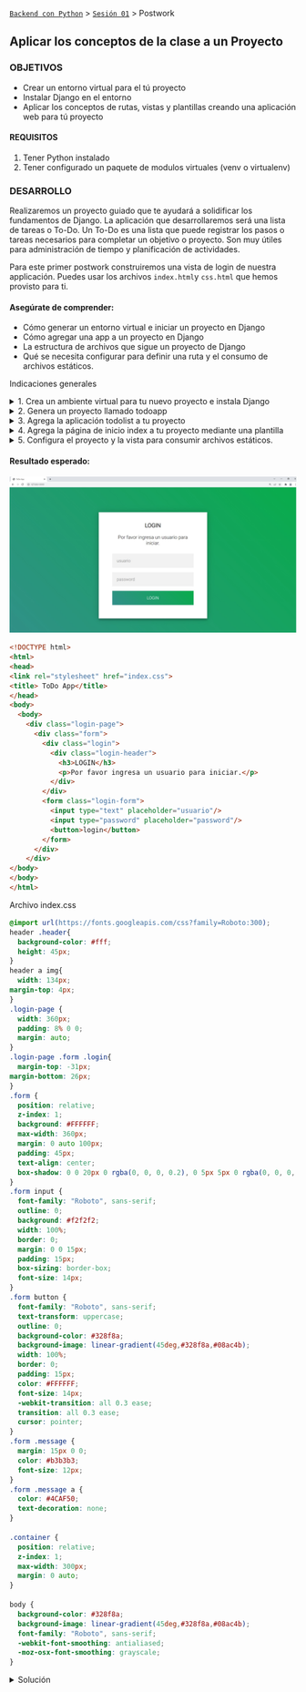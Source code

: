 [`Backend con Python`](../../Readme.md) > [`Sesión 01`](../Readme.md) > Postwork
## Aplicar los conceptos de la clase a un Proyecto

### OBJETIVOS
- Crear un entorno virtual para el tú proyecto
- Instalar Django en el entorno
- Aplicar los conceptos de rutas, vistas y plantillas creando una aplicación web para tú proyecto


#### REQUISITOS
1. Tener Python instalado
2. Tener configurado un paquete de modulos virtuales (venv o virtualenv)


### DESARROLLO

Realizaremos un proyecto guiado que te ayudará a solidificar los fundamentos de Django. La aplicación que desarrollaremos será una lista de tareas o To-Do. Un To-Do es una lista que puede registrar los pasos o tareas necesarios para completar un objetivo o proyecto. Son muy útiles para administración de tiempo y planificación de actividades.

Para este primer postwork construiremos una vista de login de nuestra applicación. Puedes usar los archivos `index.html`y `css.html` que hemos provisto para ti.


#### Asegúrate de comprender:
- Cómo generar un entorno virtual e iniciar un proyecto en Django
- Cómo agregar una app a un proyecto en Django
- La estructura de archivos que sigue un proyecto de Django
- Qué se necesita configurar para definir una ruta y el consumo de archivos estáticos.

Indicaciones generales
<details><summary>
1.  Crea un ambiente virtual para tu nuevo proyecto e instala Django</summary>

Abre una consola con permisos de administrador. Utiliza el paquete de tu preferencia para generar un nuevo ambiente virtual con un nombre distinto al que generaste para los ejemplos de la sesión.

Instala Django utilizando pip. Recuerda que el comando es:

```console
pip install Django
```

</details>

<details><summary>
2. Genera un proyecto llamado todoapp</summary>
Utiliza el comando de consola django-admin para inicializar tu proyecto. Recuerda haber configurado adecuadamente tu ambiente virtual si deseas trabajar con algún editor de texto como vscode.

El comando para iniciar un proyecto es:
```
django-admin startproject <nombre del proyecto>
```
</details>


<details><summary>
3. Agrega la aplicación todolist a tu proyecto
</summary>
Para agregar una nueva aplicación utiliza el comando manage.py
```console
mange.py startapp <nombre de la app>
```
En este punto además, deberás crear las estructura de una aplicación base de Django. Los directorios para plantillas, archivos estáticos si tu proyecto lo requiere.
</details>

<details>
<summary>
4.  Agrega la página de inicio index a tu proyecto mediante una plantilla
</summary>
Usa el archivo `index.html` para generar una plantilla. Debes de configurar adecuadamente el directorio de plantillas. Puedes configurar a nivel proyecto o utilizar la configuración por omisión.

Agrega al archivo views.py los enrutamientos adecuados para que tu plantilla funcione.
Recuerda que una plantilla utiliza el método render
```
from django.shortcuts import render

def index(request):
return render(request, "todoapp/index.html")
```
</details>

<details
><summary>
5.  Configura el proyecto y la vista para consumir archivos estáticos.
</summary>
Utiliza el archivo `index.css` como ejemplo de un archivo estático. Realiza la configuración de archivos estáticos a nivel proyecto o aplicación.

No olvides agregar la etiqueta
```
{% load static %}
```


</details>

#### Resultado esperado:


   ![](Postwork1.jpg)


```html
<!DOCTYPE html>
<html>
<head>
<link rel="stylesheet" href="index.css">
<title> ToDo App</title>
</head>
<body>
  <body>
    <div class="login-page">
      <div class="form">
        <div class="login">
          <div class="login-header">
            <h3>LOGIN</h3>
            <p>Por favor ingresa un usuario para iniciar.</p>
          </div>
        </div>
        <form class="login-form">
          <input type="text" placeholder="usuario"/>
          <input type="password" placeholder="password"/>
          <button>login</button>
        </form>
      </div>
    </div>
</body>
</body>
</html>
```

Archivo index.css
```css
@import url(https://fonts.googleapis.com/css?family=Roboto:300);
header .header{
  background-color: #fff;
  height: 45px;
}
header a img{
  width: 134px;
margin-top: 4px;
}
.login-page {
  width: 360px;
  padding: 8% 0 0;
  margin: auto;
}
.login-page .form .login{
  margin-top: -31px;
margin-bottom: 26px;
}
.form {
  position: relative;
  z-index: 1;
  background: #FFFFFF;
  max-width: 360px;
  margin: 0 auto 100px;
  padding: 45px;
  text-align: center;
  box-shadow: 0 0 20px 0 rgba(0, 0, 0, 0.2), 0 5px 5px 0 rgba(0, 0, 0, 0.24);
}
.form input {
  font-family: "Roboto", sans-serif;
  outline: 0;
  background: #f2f2f2;
  width: 100%;
  border: 0;
  margin: 0 0 15px;
  padding: 15px;
  box-sizing: border-box;
  font-size: 14px;
}
.form button {
  font-family: "Roboto", sans-serif;
  text-transform: uppercase;
  outline: 0;
  background-color: #328f8a;
  background-image: linear-gradient(45deg,#328f8a,#08ac4b);
  width: 100%;
  border: 0;
  padding: 15px;
  color: #FFFFFF;
  font-size: 14px;
  -webkit-transition: all 0.3 ease;
  transition: all 0.3 ease;
  cursor: pointer;
}
.form .message {
  margin: 15px 0 0;
  color: #b3b3b3;
  font-size: 12px;
}
.form .message a {
  color: #4CAF50;
  text-decoration: none;
}

.container {
  position: relative;
  z-index: 1;
  max-width: 300px;
  margin: 0 auto;
}

body {
  background-color: #328f8a;
  background-image: linear-gradient(45deg,#328f8a,#08ac4b);
  font-family: "Roboto", sans-serif;
  -webkit-font-smoothing: antialiased;
  -moz-osx-font-smoothing: grayscale;
}
```
<details>
<summary>
Solución</summary>
Crea un ambiente virtual para tu nuevo proyecto.
En una consola escribir: 
python -m venv virtualenv
Genera un proyecto llamado todoapp
django-admin.py startproject todoapp
Agrega la aplicación todolist a tu proyecto
 python manage.py startapp todolist
Agrega la página de inicio index a tu proyecto mediante una plantilla

Crea la carpeta templates/toapp.
Crea un archivo index.html y agrega el código proporcionado.
Reemplaza el siguiente código:

```
{% load static %}
<!DOCTYPE html>
<html>
<head>
<link rel="stylesheet" href="{% static 'tarjeta/index.css' %}">
```

Configura la vista para consumir tu plantilla en el archivo views.py de todoapp.

```
from django.shortcuts import render
def index(request):
    return render(request, "todoapp/index.html")
 ```
    Configura el archivo urls.py para enturar la vista.
```
from django.urls import path
from todoapp import views

urlpatterns = [
    path('', views.index, name="index"),
]
``` 

Configura el proyecto y la vista para consumir archivos estáticos a nivel proyecto. 
 
En el archivo settings.py del proyecto agregar. 

```
STATICFILES_DIRS = [
    BASE_DIR / "static",
]
```

Reemplaza la definición de Templates

```
TEMPLATES = [
    {
        'BACKEND': 'django.template.backends.django.DjangoTemplates',
        'DIRS': [os.path.join(BASE_DIR, 'templates')],
        'APP_DIRS': True,
        'OPTIONS': {
            'context_processors': [
                'django.template.context_processors.debug',
                'django.template.context_processors.request',
                'django.contrib.auth.context_processors.auth',
                'django.contrib.messages.context_processors.messages',
            ],
        },
    },
]
```

</details>
